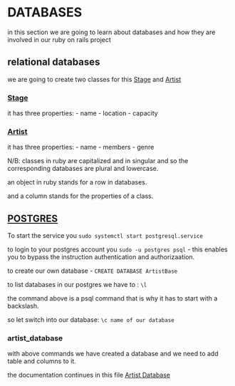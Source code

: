 # DATABASES

in this section we are going to learn about databases and how they are involved in our ruby on rails project

## relational databases

we are going to create two classes for this [Stage](stage.rb) and [Artist](artist.rb)

### [Stage](stage.rb)

it has three properties:
    - name
    - location
    - capacity

### [Artist](artist.rb)

it has three properties:
    - name
    - members
    - genre

N/B: classes in ruby are capitalized and in singular and so the corresponding databases are plural and lowercase.

an object in ruby stands for a row in databases.

and a column stands for the properties of a class.

## [POSTGRES](https://www.digitalocean.com/community/tutorials/how-to-install-postgresql-on-ubuntu-20-04-quickstart)

To start the service you `sudo systemctl start postgresql.service`

to login to your postgres account you `sudo -u postgres psql` - this enables you to bypass the instruction authentication and authorizaation.

to create our own database -  `CREATE DATABASE ArtistBase`

to list databases in our postgres we have to : `\l`

the command above is a psql command that is why it has to start with a backslash.

so let switch into our database: `\c name of our database`

### artist_database

with above commands we have created a database and we need to add table and columns to it.

the documentation continues in this file  [Artist Database](artistdb.md)